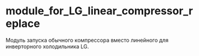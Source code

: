# module_for_LG_linear_compressor_replace
Модуль запуска обычного компрессора вместо линейного для инверторного холодильника LG.
